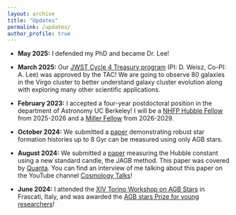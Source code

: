 ```yaml
---
layout: archive
title: "Updates"
permalink: /updates/
author_profile: true
---
```


- **May 2025:** I defended my PhD and became Dr. Lee!

- **March 2025:** Our [JWST Cycle 4 Treasury program](https://www.stsci.edu/jwst/science-execution/program-information?id=7763) (PI: D. Weisz, Co-PI: A. Lee) was approved by the TAC! We are going to observe 80 galaxies in the Virgo cluster to better understand galaxy cluster evolution along with exploring many other scientific applications. 

- **February 2023:** I accepted a four-year postdoctoral position in the department of Astronomy UC Berkeley! I will be a [NHFP Hubble Fellow](https://www.stsci.edu/stsci-research/fellowships/nasa-hubble-fellowship-program/2025-nhfp-fellows) from 2025-2026 and a [Miller Fellow](https://miller.berkeley.edu/fellowship/awards) from 2026-2029.

- **October 2024:** We submitted a [paper](https://arxiv.org/abs/2410.09256) demonstrating robust star formation histories up to 8 Gyr can be measured using only AGB stars. 

- **August 2024:** We submitted a [paper](https://arxiv.org/abs/2408.03474) measuring the Hubble constant using a new standard candle, the JAGB method. This paper was covered by [Quanta](https://www.quantamagazine.org/the-webb-telescope-further-deepens-the-biggest-controversy-in-cosmology-20240813/). You can find an interview of me talking about this paper on the YouTube channel [Cosmology Talks](https://www.youtube.com/watch?v=mpSsmyInrEA&t=1262s)!

- **June 2024:** I attended the [XIV Torino Workshop on AGB Stars](https://indico.ict.inaf.it/event/2523/page/1335-prize-for-young-researchers) in Frascati, Italy, and was awarded the [AGB stars Prize for young researchers](https://indico.ict.inaf.it/event/2523/page/1335-prize-for-young-researchers)!
